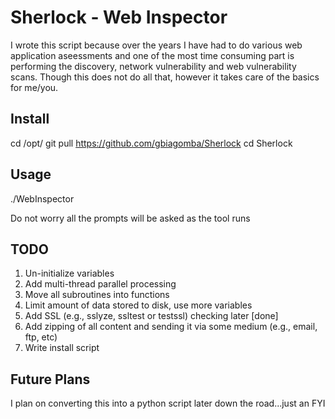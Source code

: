 # Sherlock - Web Inspector
I wrote this script because over the years I have had to do various web application aseessments and one of the most time consuming part is performing the discovery, network vulnerability and web vulnerability scans. Though this does not do all that, however it takes care of the basics for me/you. 

## Install
cd /opt/
git pull https://github.com/gbiagomba/Sherlock
cd Sherlock

## Usage
./WebInspector

Do not worry all the prompts will be asked as the tool runs

## TODO
1. Un-initialize variables
2. Add multi-thread parallel processing
3. Move all subroutines into functions
4. Limit amount of data stored to disk, use more variables
5. Add SSL (e.g., sslyze, ssltest or testssl) checking later [done]
6. Add zipping of all content and sending it via some medium (e.g., email, ftp, etc)
7. Write install script

## Future Plans
I plan on converting this into a python script later down the road...just an FYI